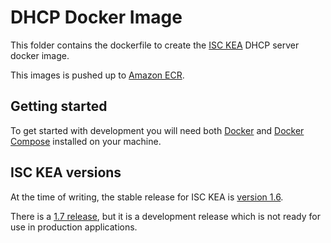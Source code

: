 # DHCP Docker Image

This folder contains the dockerfile to create the [ISC KEA](https://www.isc.org/kea/) DHCP server docker image.

This images is pushed up to [Amazon ECR](https://aws.amazon.com/ecr/).

## Getting started

To get started with development you will need both [Docker](https://www.docker.com/) and [Docker Compose](https://docs.docker.com/compose/) installed on your machine.

## ISC KEA versions

At the time of writing, the stable release for ISC KEA is [version 1.6](https://cloudsmith.io/~isc/repos/kea-1-6/packages/).

There is a [1.7 release](https://cloudsmith.io/~isc/repos/kea-1-7/packages/), but it is a development release which is not ready for use in production applications.

